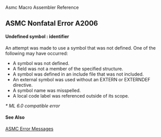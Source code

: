 Asmc Macro Assembler Reference

## ASMC Nonfatal Error A2006

#### Undefined symbol : identifier

An attempt was made to use a symbol that was not defined. One of the following may have occurred:

*   A symbol was not defined.
*   A field was not a member of the specified structure.
*   A symbol was defined in an include file that was not included.
*   An external symbol was used without an EXTERN or EXTERNDEF directive.
*   A symbol name was misspelled.
*   A local code label was referenced outside of its scope.

_* ML 6.0 compatible error_

#### See Also

[ASMC Error Messages](readme.md)
